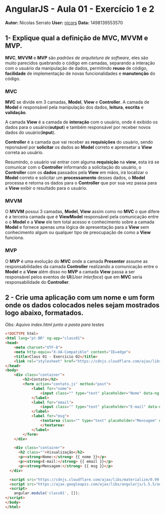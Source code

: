 # AngularJS - Aula 01 - Exercício 1 e 2
**Autor:** Nicolas Serrato
**User:** [nicors](https://github.com/nicors)
**Data:** 1498139553570

##   1- Explique qual a definição de MVC, MVVM e MVP.
**MVC**, **MVVM** e **MVP** são *padrões de arquitetura de software*, eles são muito parecidos quebrando o código em camadas, separando a interação com o usuário da manipulação de dados, permitindo **reuso** de código, **facilidade** de implementação de novas funcionalidades e **manutenção** do código.

### MVC
**MVC** se divide em 3 camadas, **Model**, **View** e **Controller**.
A camada de **Model** é responsável pela manipulação dos dados, **leitura**, **escrita** e **validação**.

A camada **View** é a camada de **interação** com o usuário, onde é exibido os dados para o usuário(**output**) e também responsável por receber novos dados do usuário(**input**).

**Controller** é a camada que vai receber as **requisições** do usuário, sendo reponsável por **solicitar** os dados ao **Model** correto e aprensetar a **View** correta ao usuário.

Resumindo, o usuário vai entrar com alguma **requisição** na **view**, esta irá se comunicar com o **Controller** informando a solicitação do usuário, o **Controller** com os **dados** passados pela **View** em mãos, irá localizar o **Model** correto e solicitar um **processamento** desses dados, o **Model** processa e retorna os dados para o **Controller** que por sua vez passa para a **View** exibir o resultado para o usuário.

### MVVM
O **MVVM** possui 3 camadas, **Model**, **View** assim como no **MVC** o que difere é a terceira camada que é **ViewModel** responsável pela comunicação entre o o **Model** e a **View** ele tem total acesso e conhecimento sobre a camada **Model** e fornece apenas uma lógica de apresentação para a **View** sem conhecimento algum ou qualquer tipo de preocupação de como a **View** funciona.

### MVP
O **MVP** é uma evolução do **MVC** onde a camada **Presenter** assume as responsabilidades da camada **Controller** realizando a comunicação entre o **Model** e a **View** além disso no **MVP** a camada **View** passa a ser responsável pelos eventos de **UI**(*User Interface*) que em **MVC** seria responsabilidade do **Controller**. 

## 2 - Crie uma aplicação com um nome e um form onde os dados colocados neles sejam mostrados logo abaixo, formatados.

*Obs: Aquivo index.html junto a pasta para testes*

```html
<!DOCTYPE html>
<html lang="pt-BR" ng-app="class01">
<head>
    <meta charset="UTF-8">
    <meta http-equiv="X-UA-Compatible" content="IE=edge">
    <title>Class 01 - Exercício 02</title>
    <link rel="stylesheet" href="https://cdnjs.cloudflare.com/ajax/libs/materialize/0.99.0/css/materialize.min.css">
</head>
<body>
    <div class="container">
        <h2>Contato</h2>
        <form action="contato.js" method="post">
            <label for="nome">
                <input class="" type="text" placeholder="Nome" data-ng-model="nome">
            </label>
            <label for="email">
                <input class="" type="text" placeholder="E-mail" data-ng-model="email">
            </label>
            <label for="msg">
                <textarea class="" type="text" placeholder="Mensagem" data-ng-model="msg">
                </textarea>
            </label>
        </form>
    </div>

    <div class="container">
      <h2 class="">Visualização</h2>
      <p><strong>Nome:</strong> {{ nome }}</p>
      <p><strong>E-mail:</strong> {{ email }}</p>
      <p><strong>Mensagem:</strong> {{ msg }}</p>
  </div>

  <script src="https://cdnjs.cloudflare.com/ajax/libs/materialize/0.99.0/js/materialize.min.js"></script>
  <script src="https://ajax.googleapis.com/ajax/libs/angularjs/1.5.5/angular.min.js"></script>
  <script>
    angular.module('class01', []);
</script>
</body>
</html>
```